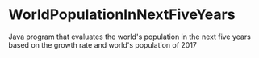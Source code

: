 # WorldPopulationInNextFiveYears
Java program that evaluates the world's population in the next five years based on the growth rate and world's population of 2017
